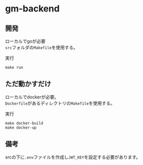 # gm-backend

## 開発
ローカルでgoが必要  
`src`フォルダの`Makefile`を使用する。  
  
実行
```
make run
```

## ただ動かすだけ
ローカルでdockerが必要。  
`Dockerfile`があるディレクトリの`Makefile`を使用する。
  
実行
```
make docker-build
make docker-up
```

## 備考
srcの下に`.env`ファイルを作成し`JWT_KEY`を設定する必要があります。